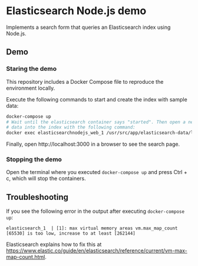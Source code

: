 # Elasticsearch Node.js demo

Implements a search form that queries an Elasticsearch index using Node.js.

## Demo

### Staring the demo

This repository includes a Docker Compose file to reproduce the environment locally.

Execute the following commands to start and create the index with sample data:

```bash
docker-compose up
# Wait until the elasticsearch container says "started". Then open a new temrinal and import
# data into the index with the following command:
docker exec elasticsearchnodejs_web_1 /usr/src/app/elasticsearch-data/load-data.sh
```

Finally, open http://localhost:3000 in a browser to see the search page.

### Stopping the demo

Open the terminal where you executed `docker-compose up` and press Ctrl + c, which will
stop the containers. 

## Troubleshooting

If you see the following error in the output after executing `docker-compose up`:

```
elasticsearch_1  | [1]: max virtual memory areas vm.max_map_count [65530] is too low, increase to at least [262144]
```

Elasticsearch explains how to fix this at https://www.elastic.co/guide/en/elasticsearch/reference/current/vm-max-map-count.html.
